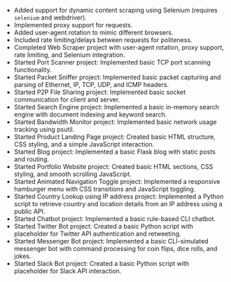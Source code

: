 - Added support for dynamic content scraping using Selenium (requires `selenium` and webdriver).
- Implemented proxy support for requests.
- Added user-agent rotation to mimic different browsers.
- Included rate limiting/delays between requests for politeness.
- Completed Web Scraper project with user-agent rotation, proxy support, rate limiting, and Selenium integration.
- Started Port Scanner project: Implemented basic TCP port scanning functionality.
- Started Packet Sniffer project: Implemented basic packet capturing and parsing of Ethernet, IP, TCP, UDP, and ICMP headers.
- Started P2P File Sharing project: Implemented basic socket communication for client and server.
- Started Search Engine project: Implemented a basic in-memory search engine with document indexing and keyword search.
- Started Bandwidth Monitor project: Implemented basic network usage tracking using psutil.
- Started Product Landing Page project: Created basic HTML structure, CSS styling, and a simple JavaScript interaction.
- Started Blog project: Implemented a basic Flask blog with static posts and routing.
- Started Portfolio Website project: Created basic HTML sections, CSS styling, and smooth scrolling JavaScript.
- Started Animated Navigation Toggle project: Implemented a responsive hamburger menu with CSS transitions and JavaScript toggling.
- Started Country Lookup using IP address project: Implemented a Python script to retrieve country and location details from an IP address using a public API.
- Started Chatbot project: Implemented a basic rule-based CLI chatbot.
- Started Twitter Bot project: Created a basic Python script with placeholder for Twitter API authentication and retweeting.
- Started Messenger Bot project: Implemented a basic CLI-simulated messenger bot with command processing for coin flips, dice rolls, and jokes.
- Started Slack Bot project: Created a basic Python script with placeholder for Slack API interaction.